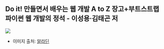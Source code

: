 ## Do it! 만들면서 배우는 웹 개발 A to Z **장고+부트스트랩 파이썬 웹 개발의 정석 - 이성용·김태곤 저**

![](https://image.aladin.co.kr/product/25949/15/cover500/k572737808_1.jpg)
- 이미지 출처: [알라딘](https://www.aladin.co.kr/shop/wproduct.aspx?ItemId=259491574)
